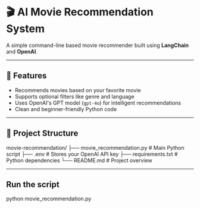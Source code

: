 # 🎬 AI Movie Recommendation System

A simple command-line based movie recommender built using **LangChain** and **OpenAI**.

---

## 📌 Features

- Recommends movies based on your favorite movie
- Supports optional filters like genre and language
- Uses OpenAI's GPT model (`gpt-4o`) for intelligent recommendations
- Clean and beginner-friendly Python code

---

## 📁 Project Structure

movie-recommendation/
├── movie_recommendation.py # Main Python script
├── .env # Stores your OpenAI API key
├── requirements.txt # Python dependencies
└── README.md # Project overview

---

## Run the script

python movie_recommendation.py

